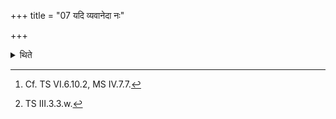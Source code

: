+++
title = "07 यदि व्यवानेदा नः"

+++

<details><summary>थिते</summary>

7. If one would hold one's breath,[^1] the Adhvaryu and the sacrificer should hold their breath over a piece of gold weighing one hundred Māna-s with ā naṇ prāṇa etu parāvatah...[^2]  

[^1]: Cf. TS VI.6.10.2, MS IV.7.7.  

[^2]: TS III.3.3.w.  
</details>
